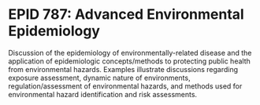# EPID 787: Advanced Environmental Epidemiology

Discussion of the epidemiology of environmentally-related disease and the application of epidemiologic concepts/methods to protecting public health from environmental hazards. Examples illustrate discussions regarding exposure assessment, dynamic nature of environments, regulation/assessment of environmental hazards, and methods used for environmental hazard identification and risk assessments.
